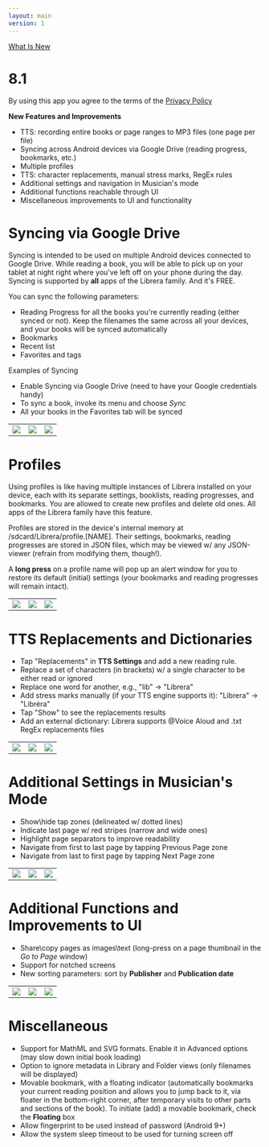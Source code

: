```yaml
---
layout: main
version: 1
---
```

[What Is New](/wiki/what-is-new)

# 8.1

By using this app you agree to the terms of the [Privacy Policy](/wiki/PrivacyPolicy/)

**New Features and Improvements**

* TTS: recording entire books or page ranges to MP3 files (one page per file)
* Syncing across Android devices via Google Drive (reading progress, bookmarks, etc.)
* Multiple profiles
* TTS: character replacements, manual stress marks, RegEx rules
* Additional settings and navigation in Musician's mode
* Additional functions reachable through UI
* Miscellaneous improvements to UI and functionality 

# Syncing via Google Drive

Syncing is intended to be used on multiple Android devices connected to Google Drive. While reading a book, you will be able to pick up on your tablet at night right where you've left off on your phone during the day. Syncing is supported by **all** apps of the Librera family. And it's FREE.

You can sync the following parameters:

* Reading Progress for all the books you're currently reading (either synced or not). Keep the filenames the same across all your devices, and your books will be synced automatically
* Bookmarks
* Recent list
* Favorites and tags

Examples of Syncing

* Enable Syncing via Google Drive (need to have your Google credentials handy)
* To sync a book, invoke its menu and choose _Sync_
* All your books in the Favorites tab will be synced

||||
|-|-|-|
|![](1.png)|![](3.png)|![](2.png)|
 
 
# Profiles

Using profiles is like having multiple instances of Librera installed on your device, each with its separate settings, booklists, reading progresses, and bookmarks. You are allowed to create new profiles and delete old ones. All apps of the Librera family have this feature.

Profiles are stored in the device's internal  memory  at /sdcard/Librera/profile.[NAME]. Their settings, bookmarks, reading progresses are stored in JSON files, which may be viewed w/ any JSON-viewer (refrain from modifying them, though!).

A **long press** on a profile name will pop up an alert window for you to restore its default (initial) settings (your bookmarks and reading progresses will remain intact).

||||
|-|-|-|
|![](4.png)|![](5.png)|![](6.png)|

# TTS Replacements and Dictionaries

* Tap "Replacements" in **TTS Settings** and add a new reading rule.
* Replace a set of characters (in brackets) w/ a single character to be either read or ignored
* Replace one word for another, e.g., "lib" -> "Librera"
* Add stress marks manually (if your TTS engine supports it): "Librera" -> "Libréra"
* Tap "Show" to see the replacements results
* Add an external dictionary: Librera supports @Voice Aloud and .txt RegEx replacements files

||||
|-|-|-|
|![](7.png)|![](8.png)|![](9.png)|


# Additional Settings in Musician's Mode

* Show\hide tap zones (delineated w/ dotted lines)
* Indicate last page w/ red stripes (narrow and wide ones)
* Highlight page separators to improve readability
* Navigate from first to last page by tapping Previous Page zone
* Navigate from last to first page by tapping Next Page zone

||||
|-|-|-|
|![](10.png)|![](11.png)|![](12.png)|

# Additional Functions and Improvements to UI

* Share\copy pages as images\text (long-press on a page thumbnail in the _Go to Page_ window)
* Support for notched screens
* New sorting parameters: sort by **Publisher** and **Publication date**

||||
|-|-|-|
|![](13.png)|![](14.png)|![](15.png)|


# Miscellaneous

* Support for MathML and SVG formats. Enable it in Advanced options (may slow down initial book loading)
* Option to ignore metadata in Library and Folder views (only filenames will be displayed)
* Movable bookmark, with a floating indicator (automatically bookmarks your current reading position and allows you to jump back to it, via floater in the bottom-right corner, after temporary visits to other parts and sections of the book). To initiate (add) a movable bookmark, check the **Floating** box
* Allow fingerprint to be used instead of password (Android 9+)
* Allow the system sleep timeout to be used for turning screen off 



 
